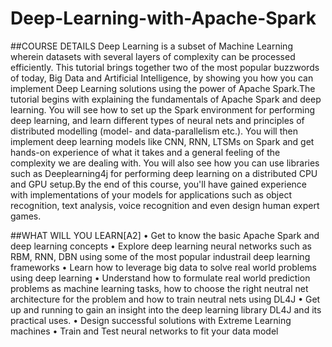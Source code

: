 # Deep-Learning-with-Apache-Spark

##COURSE DETAILS
 Deep Learning is a subset of Machine Learning wherein datasets with several layers of complexity can be processed efficiently. This tutorial brings together two of the most popular buzzwords of today, Big Data and Artificial Intelligence, by showing you how you can implement Deep Learning solutions using the power of Apache Spark.The tutorial begins with explaining the fundamentals of Apache Spark and deep learning. You will see how to set up the Spark environment for performing deep learning, and learn different types of neural nets and principles of distributed modelling (model- and data-parallelism etc.). You will then implement deep learning models like CNN, RNN, LTSMs on Spark and get hands-on experience of what it takes and a general feeling of the complexity we are dealing with. You will also see how you can use libraries such as Deeplearning4j for performing deep learning on a distributed CPU and GPU setup.By the end of this course, you'll have gained experience with implementations of your models for applications such as object recognition, text analysis, voice recognition and even design human expert games.

##WHAT WILL YOU LEARN[A2] 
•	Get to know the basic Apache Spark and deep learning concepts 
•	Explore deep learning neural networks such as RBM, RNN, DBN using some of the most popular industrail  deep learning frameworks
•	Learn how to leverage big data to solve real world problems using deep learning
•	Understand how to formulate real world prediction problems as machine learning tasks, how to choose the right neutral net architecture for the problem and how to train neutral nets using DL4J
•	Get up and running to gain an insight into the deep learning library DL4J and its practical uses.
•	Design successful solutions with Extreme Learning machines
•	Train and Test neural networks to fit your data model

